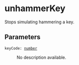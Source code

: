 # unhammerKey

Stops simulating hammering a key.

## Parameters

<dl class="describe">
<dt><code class="descname">keyCode: <a href="https://mwse.readthedocs.io/en/latest/lua/type/number.html">number</a></code></dt>
<dd>

No description available.

</dd>
</dl>
